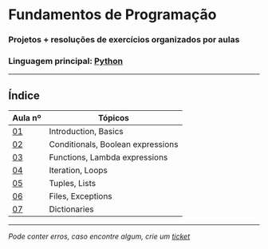 # Fundamentos de Programação
### Projetos + resoluções de exercícios organizados por aulas
### Linguagem principal: [Python](https://www.python.org/)

---
## Índice
| Aula nº                                                                  | Tópicos                           |
|--------------------------------------------------------------------------|-----------------------------------|
| [01](https://github.com/TiagoRG/uaveiro-leci/tree/master/1ano/fp/aula01) | Introduction, Basics              |
| [02](https://github.com/TiagoRG/uaveiro-leci/tree/master/1ano/fp/aula02) | Conditionals, Boolean expressions |
| [03](https://github.com/TiagoRG/uaveiro-leci/tree/master/1ano/fp/aula03) | Functions, Lambda expressions     |
| [04](https://github.com/TiagoRG/uaveiro-leci/tree/master/1ano/fp/aula04) | Iteration, Loops                  |
| [05](https://github.com/TiagoRG/uaveiro-leci/tree/master/1ano/fp/aula05) | Tuples, Lists                     |
| [06](https://github.com/TiagoRG/uaveiro-leci/tree/master/1ano/fp/aula06) | Files, Exceptions                 |
| [07](https://github.com/TiagoRG/uaveiro-leci/tree/master/1ano/fp/aula07) | Dictionaries                      |
---
*Pode conter erros, caso encontre algum, crie um* [*ticket*](https://github.com/TiagoRG/uaveiro-leci/issues/new)